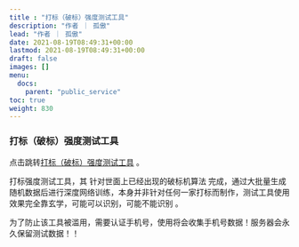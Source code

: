 ```yaml
---
title : "打标（破标）强度测试工具"
description: "作者 ｜ 孤傲"
lead: "作者 ｜ 孤傲"
date: 2021-08-19T08:49:31+00:00
lastmod: 2021-08-19T08:49:31+00:00
draft: false 
images: []
menu:
  docs:
    parent: "public_service"
toc: true
weight: 830
---
```


### 打标（破标）强度测试工具

点击跳转[打标（破标）强度测试工具](https://skin.gushao.club/docs/public_service/SkinCheckTest/) 。

打标强度测试工具，其 针对世面上已经出现的破标机算法 完成，通过大批量生成随机数据后进行深度网络训练，本身并非针对任何一家打标而制作，测试工具使用效果完全靠玄学，可能可以识别，可能不能识别 。

为了防止该工具被滥用，需要认证手机号，使用将会收集手机号数据！服务器会永久保留测试数据！！
